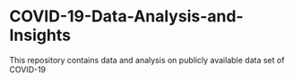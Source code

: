 # COVID-19-Data-Analysis-and-Insights
This repository contains data and analysis on publicly available data set of COVID-19 
